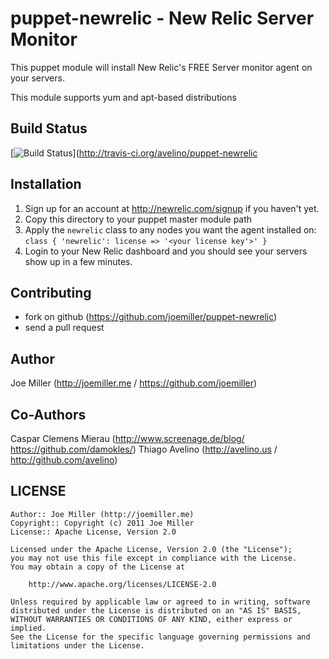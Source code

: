 puppet-newrelic - New Relic Server Monitor
==========================================

This puppet module will install New Relic's FREE Server monitor
agent on your servers.

This module supports yum and apt-based distributions

Build Status
------------

[![Build Status](https://secure.travis-ci.org/avelino/puppet-newrelic.png)](http://travis-ci.org/avelino/puppet-newrelic

Installation
------------

1. Sign up for an account at http://newrelic.com/signup if you
   haven't yet.
2. Copy this directory to your puppet master module path
3. Apply the `newrelic` class to any nodes you want the agent installed on: `class { 'newrelic': license => '<your license key'>' }`
4. Login to your New Relic dashboard and you should see your servers show up
   in a few minutes.

Contributing
------------

- fork on github (https://github.com/joemiller/puppet-newrelic)
- send a pull request

Author
------
Joe Miller (http://joemiller.me / https://github.com/joemiller)

Co-Authors
----------
Caspar Clemens Mierau (http://www.screenage.de/blog/ https://github.com/damokles/)
Thiago Avelino (http://avelino.us / http://github.com/avelino)

LICENSE
-------

    Author:: Joe Miller (http://joemiller.me)
    Copyright:: Copyright (c) 2011 Joe Miller
    License:: Apache License, Version 2.0

    Licensed under the Apache License, Version 2.0 (the "License");
    you may not use this file except in compliance with the License.
    You may obtain a copy of the License at

        http://www.apache.org/licenses/LICENSE-2.0

    Unless required by applicable law or agreed to in writing, software
    distributed under the License is distributed on an "AS IS" BASIS,
    WITHOUT WARRANTIES OR CONDITIONS OF ANY KIND, either express or implied.
    See the License for the specific language governing permissions and
    limitations under the License.
